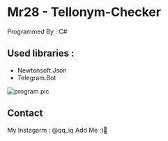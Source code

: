# Mr28 - Tellonym-Checker
Programmed By : C#

## Used libraries :
- Newtonsoft.Json
- Telegram.Bot


![program pic](https://github.com/JUSTSAIF/Mr28-Tellonym-Checker/blob/main/pics/Cover.jpg?raw=true)




## Contact
My Instagarm : @qq_iq Add Me :)🖤

